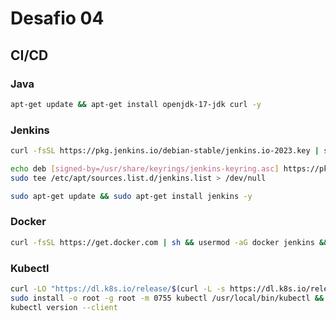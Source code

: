 # Desafio 04

## CI/CD

### Java

```bash
apt-get update && apt-get install openjdk-17-jdk curl -y
```

### Jenkins

```bash
curl -fsSL https://pkg.jenkins.io/debian-stable/jenkins.io-2023.key | sudo tee /usr/share/keyrings/jenkins-keyring.asc > /dev/null
```

```bash
echo deb [signed-by=/usr/share/keyrings/jenkins-keyring.asc] https://pkg.jenkins.io/debian-stable binary/ | \
sudo tee /etc/apt/sources.list.d/jenkins.list > /dev/null
```

```bash
sudo apt-get update && sudo apt-get install jenkins -y
```

### Docker

```bash
curl -fsSL https://get.docker.com | sh && usermod -aG docker jenkins && systemctl restart jenkins
```

### Kubectl

```bash
curl -LO "https://dl.k8s.io/release/$(curl -L -s https://dl.k8s.io/release/stable.txt)/bin/linux/amd64/kubectl" && \
sudo install -o root -g root -m 0755 kubectl /usr/local/bin/kubectl && \
kubectl version --client
```